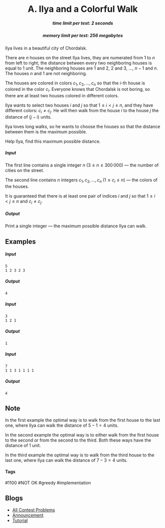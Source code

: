 <h1 style='text-align: center;'> A. Ilya and a Colorful Walk</h1>

<h5 style='text-align: center;'>time limit per test: 2 seconds</h5>
<h5 style='text-align: center;'>memory limit per test: 256 megabytes</h5>

Ilya lives in a beautiful city of Chordalsk.

There are $n$ houses on the street Ilya lives, they are numerated from $1$ to $n$ from left to right; the distance between every two neighboring houses is equal to $1$ unit. The neighboring houses are $1$ and $2$, $2$ and $3$, ..., $n-1$ and $n$. The houses $n$ and $1$ are not neighboring.

The houses are colored in colors $c_1, c_2, \ldots, c_n$ so that the $i$-th house is colored in the color $c_i$. Everyone knows that Chordalsk is not boring, so there are at least two houses colored in different colors.

Ilya wants to select two houses $i$ and $j$ so that $1 \leq i < j \leq n$, and they have different colors: $c_i \neq c_j$. He will then walk from the house $i$ to the house $j$ the distance of $(j-i)$ units.

Ilya loves long walks, so he wants to choose the houses so that the distance between them is the maximum possible.

Help Ilya, find this maximum possible distance.

##### Input

The first line contains a single integer $n$ ($3 \leq n \leq 300\,000$) — the number of cities on the street.

The second line contains $n$ integers $c_1, c_2, \ldots, c_n$ ($1 \leq c_i \leq n$) — the colors of the houses.

It is guaranteed that there is at least one pair of indices $i$ and $j$ so that $1 \leq i < j \leq n$ and $c_i \neq c_j$.

##### Output

Print a single integer — the maximum possible distance Ilya can walk.

## Examples

##### Input


```text
5
1 2 3 2 3
```
##### Output


```text
4
```
##### Input


```text
3
1 2 1
```
##### Output


```text
1
```
##### Input


```text
7
1 1 3 1 1 1 1
```
##### Output


```text
4
```
## Note

In the first example the optimal way is to walk from the first house to the last one, where Ilya can walk the distance of $5-1 = 4$ units.

In the second example the optimal way is to either walk from the first house to the second or from the second to the third. Both these ways have the distance of $1$ unit.

In the third example the optimal way is to walk from the third house to the last one, where Ilya can walk the distance of $7-3 = 4$ units. 



#### Tags 

#1100 #NOT OK #greedy #implementation 

## Blogs
- [All Contest Problems](../Codeforces_Global_Round_2.md)
- [Announcement](../blogs/Announcement.md)
- [Tutorial](../blogs/Tutorial.md)
